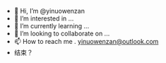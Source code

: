 - 👋 Hi, I’m @yinuowenzan
- 👀 I’m interested in ...
- 🌱 I’m currently learning ...
- 💞️ I’m looking to collaborate on ...
- 📫 How to reach me . yinuowenzan@outlook.com
- 结束？

<!---
yinuowen/yinuowen is a ✨ special ✨ repository because its `README.md` (this file) appears on your GitHub profile.
You can click the Preview link to take a look at your changes.
--->

